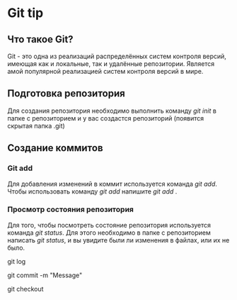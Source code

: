 # Git tip

## Что такое Git?
Git - это одна из реализаций распределённых систем контроля версий, имеющая как и локальные, так и удалённые репозитории. Является амой популярной реализацией систем контроля версий в мире.

## Подготовка репозитория
Для создания репозитория необходимо выполнить команду *git init* в папке с репозиторием и у вас создастся репозиторий (появится скрытая папка .git)

## Создание коммитов

### Git add
Для добавления изменений в коммит используется команда *git add*. Чтобы использовать команду *git add* напишите *git add <filename>*.

### Просмотр состояния репозитория
Для того, чтобы посмотреть состояние репозитория используется команда *git status*. Для этого необходимо в папке с репозиторием написать *git status*, и вы увидите были ли изменения в файлах, или их не было.


git log

git commit -m "Message"

git checkout